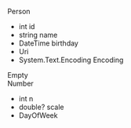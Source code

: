 ﻿Person
- int id
- string name
- DateTime birthday
- Uri
- System.Text.Encoding Encoding

Empty  
Number
- int n
- double? scale
- DayOfWeek
